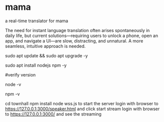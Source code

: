 # mama
a real-time translator for mama

The need for instant language translation often arises spontaneously in daily life, but current solutions—requiring users to unlock a phone, open an app, and navigate a UI—are slow, distracting, and unnatural. A more seamless, intuitive approach is needed.

sudo apt update && sudo apt upgrade -y

sudo apt install nodejs npm -y

#verify version

node -v

npm -v


cd townhall
npm install
node wss.js to start the server
login with browser to https://127.0.0.1:3000/speaker.html and click start stream
login with browser to https://127.0.0.1:3000/ and see the streaming 



